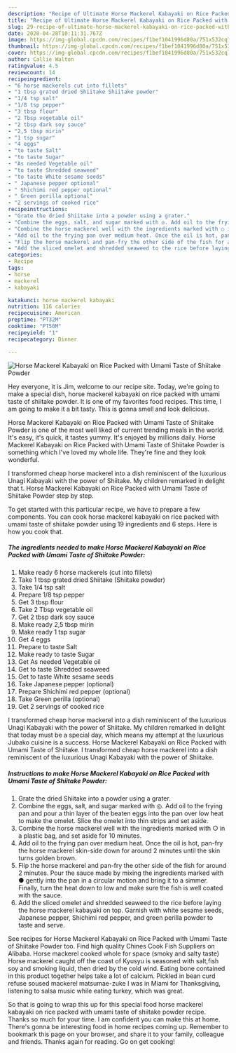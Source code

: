 ```yaml
---
description: "Recipe of Ultimate Horse Mackerel Kabayaki on Rice Packed with Umami Taste of Shiitake Powder"
title: "Recipe of Ultimate Horse Mackerel Kabayaki on Rice Packed with Umami Taste of Shiitake Powder"
slug: 29-recipe-of-ultimate-horse-mackerel-kabayaki-on-rice-packed-with-umami-taste-of-shiitake-powder
date: 2020-04-28T10:11:31.767Z
image: https://img-global.cpcdn.com/recipes/f1bef1041996d80a/751x532cq70/horse-mackerel-kabayaki-on-rice-packed-with-umami-taste-of-shiitake-powder-recipe-main-photo.jpg
thumbnail: https://img-global.cpcdn.com/recipes/f1bef1041996d80a/751x532cq70/horse-mackerel-kabayaki-on-rice-packed-with-umami-taste-of-shiitake-powder-recipe-main-photo.jpg
cover: https://img-global.cpcdn.com/recipes/f1bef1041996d80a/751x532cq70/horse-mackerel-kabayaki-on-rice-packed-with-umami-taste-of-shiitake-powder-recipe-main-photo.jpg
author: Callie Walton
ratingvalue: 4.5
reviewcount: 14
recipeingredient:
- "6 horse mackerels cut into fillets"
- "1 tbsp grated dried Shiitake Shiitake powder"
- "1/4 tsp salt"
- "1/8 tsp pepper"
- "3 tbsp flour"
- "2 Tbsp vegetable oil"
- "2 tbsp dark soy sauce"
- "2,5 tbsp mirin"
- "1 tsp sugar"
- "4 eggs"
- "to taste Salt"
- "to taste Sugar"
- "As needed Vegetable oil"
- "to taste Shredded seaweed"
- "to taste White sesame seeds"
- " Japanese pepper optional"
- " Shichimi red pepper optional"
- " Green perilla optional"
- "2 servings of cooked rice"
recipeinstructions:
- "Grate the dried Shiitake into a powder using a grater."
- "Combine the eggs, salt, and sugar marked with ◎. Add oil to the frying pan and pour a thin layer of the beaten eggs into the pan over low heat to make the omelet. Slice the omelet into thin strips and set aside."
- "Combine the horse mackerel well with the ingredients marked with ○ in a plastic bag, and set aside for 10 minutes."
- "Add oil to the frying pan over medium heat. Once the oil is hot, pan-fry the horse mackerel skin-side down for around 2 minutes until the skin turns golden brown."
- "Flip the horse mackerel and pan-fry the other side of the fish for around 2 minutes. Pour the sauce made by mixing the ingredients marked with ● gently into the pan in a circular motion and bring it to a simmer. Finally, turn the heat down to low and make sure the fish is well coated with the sauce."
- "Add the sliced omelet and shredded seaweed to the rice before laying the horse mackerel kabayaki on top. Garnish with white sesame seeds, Japanese pepper, Shichimi red pepper, and green perilla powder to taste and serve."
categories:
- Recipe
tags:
- horse
- mackerel
- kabayaki

katakunci: horse mackerel kabayaki 
nutrition: 116 calories
recipecuisine: American
preptime: "PT32M"
cooktime: "PT50M"
recipeyield: "1"
recipecategory: Dinner

---
```



![Horse Mackerel Kabayaki on Rice Packed with Umami Taste of Shiitake Powder](https://img-global.cpcdn.com/recipes/f1bef1041996d80a/751x532cq70/horse-mackerel-kabayaki-on-rice-packed-with-umami-taste-of-shiitake-powder-recipe-main-photo.jpg)

Hey everyone, it is Jim, welcome to our recipe site. Today, we're going to make a special dish, horse mackerel kabayaki on rice packed with umami taste of shiitake powder. It is one of my favorites food recipes. This time, I am going to make it a bit tasty. This is gonna smell and look delicious.

Horse Mackerel Kabayaki on Rice Packed with Umami Taste of Shiitake Powder is one of the most well liked of current trending meals in the world. It's easy, it's quick, it tastes yummy. It's enjoyed by millions daily. Horse Mackerel Kabayaki on Rice Packed with Umami Taste of Shiitake Powder is something which I've loved my whole life. They're fine and they look wonderful.

I transformed cheap horse mackerel into a dish reminiscent of the luxurious Unagi Kabayaki with the power of Shiitake. My children remarked in delight that t. Horse Mackerel Kabayaki on Rice Packed with Umami Taste of Shiitake Powder step by step.


To get started with this particular recipe, we have to prepare a few components. You can cook horse mackerel kabayaki on rice packed with umami taste of shiitake powder using 19 ingredients and 6 steps. Here is how you cook that.

<!--inarticleads1-->

##### The ingredients needed to make Horse Mackerel Kabayaki on Rice Packed with Umami Taste of Shiitake Powder:

1. Make ready 6 horse mackerels (cut into fillets)
1. Take 1 tbsp grated dried Shiitake (Shiitake powder)
1. Take 1/4 tsp salt
1. Prepare 1/8 tsp pepper
1. Get 3 tbsp flour
1. Take 2 Tbsp vegetable oil
1. Get 2 tbsp dark soy sauce
1. Make ready 2,5 tbsp mirin
1. Make ready 1 tsp sugar
1. Get 4 eggs
1. Prepare to taste Salt
1. Make ready to taste Sugar
1. Get As needed Vegetable oil
1. Get to taste Shredded seaweed
1. Get to taste White sesame seeds
1. Take  Japanese pepper (optional)
1. Prepare  Shichimi red pepper (optional)
1. Take  Green perilla (optional)
1. Get 2 servings of cooked rice


I transformed cheap horse mackerel into a dish reminiscent of the luxurious Unagi Kabayaki with the power of Shiitake. My children remarked in delight that today must be a special day, which means my attempt at the luxurious Jubako cuisine is a success. Horse Mackerel Kabayaki on Rice Packed with Umami Taste of Shiitake. I transformed cheap horse mackerel into a dish reminiscent of the luxurious Unagi Kabayaki with the power of Shiitake. 

<!--inarticleads2-->

##### Instructions to make Horse Mackerel Kabayaki on Rice Packed with Umami Taste of Shiitake Powder:

1. Grate the dried Shiitake into a powder using a grater.
1. Combine the eggs, salt, and sugar marked with ◎. Add oil to the frying pan and pour a thin layer of the beaten eggs into the pan over low heat to make the omelet. Slice the omelet into thin strips and set aside.
1. Combine the horse mackerel well with the ingredients marked with ○ in a plastic bag, and set aside for 10 minutes.
1. Add oil to the frying pan over medium heat. Once the oil is hot, pan-fry the horse mackerel skin-side down for around 2 minutes until the skin turns golden brown.
1. Flip the horse mackerel and pan-fry the other side of the fish for around 2 minutes. Pour the sauce made by mixing the ingredients marked with ● gently into the pan in a circular motion and bring it to a simmer. Finally, turn the heat down to low and make sure the fish is well coated with the sauce.
1. Add the sliced omelet and shredded seaweed to the rice before laying the horse mackerel kabayaki on top. Garnish with white sesame seeds, Japanese pepper, Shichimi red pepper, and green perilla powder to taste and serve.


See recipes for Horse Mackerel Kabayaki on Rice Packed with Umami Taste of Shiitake Powder too. Find high quality Chines Cook Fish Suppliers on Alibaba. Horse mackerel cooked whole for space (smoky and salty taste) Horse mackerel caught off the coast of Kyusyu is seasoned with salt,fish soy and smoking liquid, then dried by the cold wind. Eating bone contained in this product together helps take a lot of calcium. Pickled in bean curd refuse soused mackerel matsumae-zuke I was in Miami for Thanksgiving, listening to salsa music while eating turkey, which was great. 

So that is going to wrap this up for this special food horse mackerel kabayaki on rice packed with umami taste of shiitake powder recipe. Thanks so much for your time. I am confident you can make this at home. There's gonna be interesting food in home recipes coming up. Remember to bookmark this page on your browser, and share it to your family, colleague and friends. Thanks again for reading. Go on get cooking!
